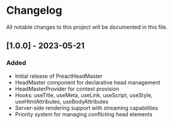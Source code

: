 # Changelog

All notable changes to this project will be documented in this file.

## [1.0.0] - 2023-05-21

### Added
- Initial release of PreactHeadMaster
- HeadMaster component for declarative head management
- HeadMasterProvider for context provision
- Hooks: useTitle, useMeta, useLink, useScript, useStyle, useHtmlAttributes, useBodyAttributes
- Server-side rendering support with streaming capabilities
- Priority system for managing conflicting head elements
